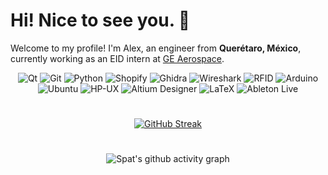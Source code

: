 # Hi! Nice to see you. 🖖

Welcome to my profile! I'm Alex, an engineer from **Querétaro, México**, currently working as an EID intern at [GE Aerospace](https://www.geaerospace.com).

<div align="center">
  
![Qt](https://img.shields.io/badge/-Qt-41CD52?style=flat-square&logo=qt&logoColor=white)
![Git](https://img.shields.io/badge/-Git-F05032?style=flat-square&logo=git&logoColor=white)
![Python](https://img.shields.io/badge/-Python-3776AB?style=flat-square&logo=python&logoColor=white)
![Shopify](https://img.shields.io/badge/-Shopify-7AB55C?style=flat-square&logo=shopify&logoColor=white)
![Ghidra](https://img.shields.io/badge/-Ghidra-ED1C24?style=flat-square&logo=dungeonsanddragons&logoColor=white) 
![Wireshark](https://img.shields.io/badge/-Wireshark-1679A7?style=flat-square&logo=wireshark&logoColor=white)
![RFID](https://img.shields.io/badge/-RFID_HF/UHF-F77E1C?style=flat-square&logo=wikidata&logoColor=white)
![Arduino](https://img.shields.io/badge/-Arduino-00979D?style=flat-square&logo=arduino&logoColor=white)
![Ubuntu](https://img.shields.io/badge/-Ubuntu-E95420?style=flat-square&logo=ubuntu&logoColor=white)
![HP-UX](https://img.shields.io/badge/-HP_UX-0096D6?style=flat-square&logo=hp&logoColor=white)
![Altium Designer](https://img.shields.io/badge/-Altium_Designer-A5915F?style=flat-square&logo=altium-designer&logoColor=white)
![LaTeX](https://img.shields.io/badge/-LaTeX-008080?style=flat-square&logo=latex&logoColor=white)
![Ableton Live](https://img.shields.io/badge/-Ableton_Live-000000?style=flat-square&logo=ableton-live&logoColor=white)

<h1></h1>

[![GitHub Streak](https://streak-stats.demolab.com?user=alex-spataru&hide_border=true&background=00000000&border=00000000&stroke=9F9F9F&ring=64B2FF&fire=4F8CC9&currStreakNum=4F8CC9&sideNums=4F8CC9&currStreakLabel=D8D8D8&sideLabels=D8D8D8&dates=9F9F9F)](https://git.io/streak-stats)

<h1></h1>

![Spat's github activity graph](https://github-readme-activity-graph.cyclic.app/graph?username=alex-spataru&bg_color=00000000&color=c7c7c7&line=75baff&point=4F8CC9&area=true&hide_border=true)

</div>
